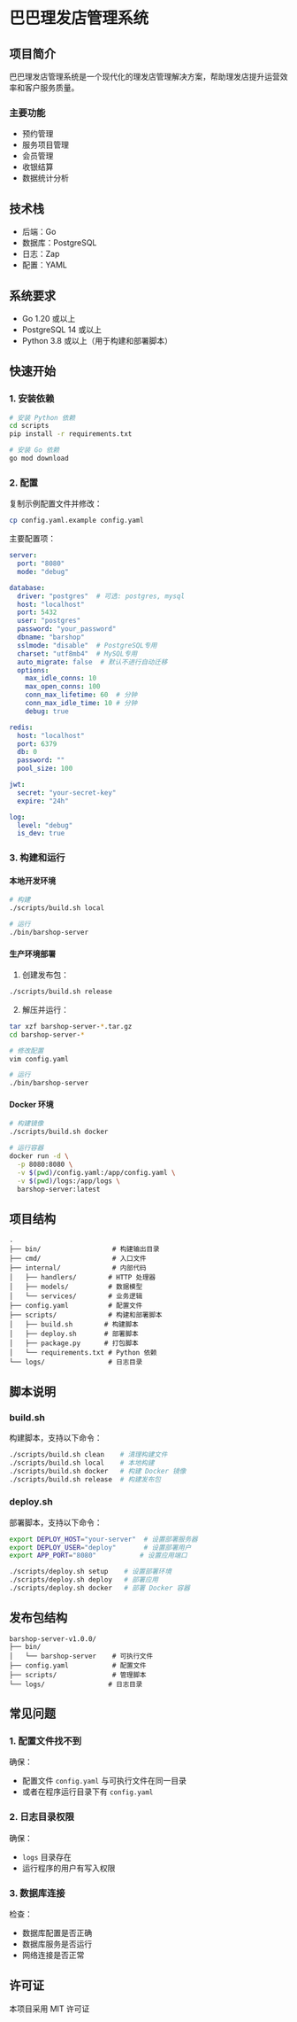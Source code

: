 <!--
 * @Author: zs
 * @Date: 2025-06-04 19:06:12
 * @LastEditors: zs
 * @LastEditTime: 2025-06-09 17:30:54
 * @FilePath: /barshop-server/README.md
 * @Description: 
 * 
 * Copyright (c) 2025 by zs, All Rights Reserved. 
-->
# 巴巴理发店管理系统

## 项目简介

巴巴理发店管理系统是一个现代化的理发店管理解决方案，帮助理发店提升运营效率和客户服务质量。

### 主要功能

- 预约管理
- 服务项目管理
- 会员管理
- 收银结算
- 数据统计分析

## 技术栈

- 后端：Go
- 数据库：PostgreSQL
- 日志：Zap
- 配置：YAML

## 系统要求

- Go 1.20 或以上
- PostgreSQL 14 或以上
- Python 3.8 或以上（用于构建和部署脚本）

## 快速开始

### 1. 安装依赖

```bash
# 安装 Python 依赖
cd scripts
pip install -r requirements.txt

# 安装 Go 依赖
go mod download
```

### 2. 配置

复制示例配置文件并修改：

```bash
cp config.yaml.example config.yaml
```

主要配置项：
```yaml
server:
  port: "8080"
  mode: "debug"

database:
  driver: "postgres"  # 可选: postgres, mysql
  host: "localhost"
  port: 5432
  user: "postgres"
  password: "your_password"
  dbname: "barshop"
  sslmode: "disable"  # PostgreSQL专用
  charset: "utf8mb4"  # MySQL专用
  auto_migrate: false  # 默认不进行自动迁移
  options:
    max_idle_conns: 10
    max_open_conns: 100
    conn_max_lifetime: 60  # 分钟
    conn_max_idle_time: 10 # 分钟
    debug: true

redis:
  host: "localhost"
  port: 6379
  db: 0
  password: ""
  pool_size: 100

jwt:
  secret: "your-secret-key"
  expire: "24h"

log:
  level: "debug"
  is_dev: true
```

### 3. 构建和运行

#### 本地开发环境

```bash
# 构建
./scripts/build.sh local

# 运行
./bin/barshop-server
```

#### 生产环境部署

1. 创建发布包：
```bash
./scripts/build.sh release
```

2. 解压并运行：
```bash
tar xzf barshop-server-*.tar.gz
cd barshop-server-*

# 修改配置
vim config.yaml

# 运行
./bin/barshop-server
```

#### Docker 环境

```bash
# 构建镜像
./scripts/build.sh docker

# 运行容器
docker run -d \
  -p 8080:8080 \
  -v $(pwd)/config.yaml:/app/config.yaml \
  -v $(pwd)/logs:/app/logs \
  barshop-server:latest
```

## 项目结构

```
.
├── bin/                  # 构建输出目录
├── cmd/                  # 入口文件
├── internal/             # 内部代码
│   ├── handlers/        # HTTP 处理器
│   ├── models/          # 数据模型
│   └── services/        # 业务逻辑
├── config.yaml          # 配置文件
├── scripts/             # 构建和部署脚本
│   ├── build.sh        # 构建脚本
│   ├── deploy.sh       # 部署脚本
│   ├── package.py      # 打包脚本
│   └── requirements.txt # Python 依赖
└── logs/                # 日志目录
```

## 脚本说明

### build.sh

构建脚本，支持以下命令：
```bash
./scripts/build.sh clean    # 清理构建文件
./scripts/build.sh local    # 本地构建
./scripts/build.sh docker   # 构建 Docker 镜像
./scripts/build.sh release  # 构建发布包
```

### deploy.sh

部署脚本，支持以下命令：
```bash
export DEPLOY_HOST="your-server"  # 设置部署服务器
export DEPLOY_USER="deploy"       # 设置部署用户
export APP_PORT="8080"           # 设置应用端口

./scripts/deploy.sh setup    # 设置部署环境
./scripts/deploy.sh deploy   # 部署应用
./scripts/deploy.sh docker   # 部署 Docker 容器
```

## 发布包结构

```
barshop-server-v1.0.0/
├── bin/
│   └── barshop-server    # 可执行文件
├── config.yaml           # 配置文件
├── scripts/              # 管理脚本
└── logs/                # 日志目录
```

## 常见问题

### 1. 配置文件找不到

确保：
- 配置文件 `config.yaml` 与可执行文件在同一目录
- 或者在程序运行目录下有 `config.yaml`

### 2. 日志目录权限

确保：
- `logs` 目录存在
- 运行程序的用户有写入权限

### 3. 数据库连接

检查：
- 数据库配置是否正确
- 数据库服务是否运行
- 网络连接是否正常

## 许可证

本项目采用 MIT 许可证